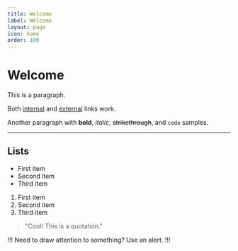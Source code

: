 ```yaml
---
title: Welcome
label: Welcome
layout: page
icon: home
order: 100
---
```


# Welcome
This is a paragraph.

Both [internal](README.md) and [external](https://example.com) links work.

Another paragraph with **bold**, _italic_, ~~strikethrough~~, and `code` samples.

---

## Lists

- First item
- Second item
- Third item

1. First item
2. Second item
3. Third item

> "Cool! This is a quotation."

!!!
Need to draw attention to something? Use an alert.
!!!